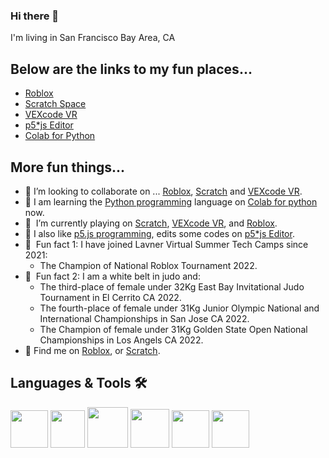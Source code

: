 ### Hi there 👋

<!--
**ShuhanGeng/shuhangeng** is a ✨ _special_ ✨ repository because its `README.md` (this file) appears on your GitHub profile.

Here are some ideas to get you started:

- 🔭 I’m currently working on ...
- 🌱 I’m currently learning ...
- 👯 I’m looking to collaborate on ...
- 🤔 I’m looking for help with ...
- 💬 Ask me about ...
- 📫 How to reach me: ...
- 😄 Pronouns: ...
- ⚡ Fun fact: ...
-->
 
I'm living in San Francisco Bay Area, CA

## Below are the links to my fun places...
-   [Roblox](https://www.roblox.com/users/3002961676/profile)
-   [Scratch Space](https://scratch.mit.edu/users/shaepa)
-   [VEXcode VR](https://github.com/ShuhanCode/LavnerEducation/)
-   [p5*js Editor](https://editor.p5js.org/shuhangeng/sketches)
-   [Colab for Python](https://colab.research.google.com)

## More fun things...

- 👯    I’m looking to collaborate on ... [Roblox](https://www.roblox.com/users/3002961676/profile), [Scratch](https://scratch.mit.edu/users/shaepa/) and [VEXcode VR](https://github.com/ShuhanCode/LavnerEducation/).
- 🌱    I am learning the [Python programming](https://github.com/ShuhanCode/lavner-python) language on [Colab for python](https://colab.research.google.com) now.  
- 🤟    I’m currently playing on [Scratch](https://scratch.mit.edu/users/shaepa/), [VEXcode VR](https://github.com/ShuhanCode/LavnerEducation/), and [Roblox](https://www.roblox.com/users/3002961676/profile).
- 🔭    I also like [p5.js programming](./P5-program.md), edits some codes on [p5*js Editor](https://editor.p5js.org/shuhangeng/sketches/).
- 🥇    Fun fact 1: I have joined Lavner Virtual Summer Tech Camps since 2021: 
    -   The Champion of National Roblox Tournament 2022.    
- 🥇    Fun fact 2: I am a white belt in judo and:     
    -   The third-place of female under 32Kg East Bay Invitational Judo Tournament in El Cerrito CA 2022.
    -   The fourth-place of female under 31Kg Junior Olympic National and International Championships in San Jose CA 2022.
    -   The Champion of female under 31Kg Golden State Open National Championships in Los Angels CA 2022.
- 📧    Find me on [Roblox](https://www.roblox.com/users/3002961676/profile), or [Scratch](https://scratch.mit.edu/users/shaepa/). 
 
## Languages & Tools 🛠

<a href="https://scratch.mit.edu/users/shaepa/" target="_blank"><img src="https://user-images.githubusercontent.com/107777649/176965559-e384f769-5f88-4837-bf60-08a5a9f97942.png" height="60"/></a>
<a href="https://vr.vex.com/" target="_blank"><img src="https://user-images.githubusercontent.com/107777649/176966861-cbd558e5-0910-4cb9-a45d-d6c613a73ea7.png" width="55" height="60"/></a>
<a href="https://github.com/ShuhanCode/art-javascript" target="_blank"><img src="https://user-images.githubusercontent.com/7886233/162657213-0c44307c-d4df-4220-9d3c-46e00380c451.png" height="65"/></a>
<a href="https://github.com/p5-designer/p5js-starter" target="_blank"><img src="https://user-images.githubusercontent.com/7886233/167035355-465121f2-e6f9-4452-9661-3e528c5fae7f.png" height="62"/></a>
<a href="https://github.com/ShuhanCode/game-python" target="_blank"><img src="https://user-images.githubusercontent.com/7886233/177693012-e2558a04-2e0d-46d9-a7c6-85922b8d1394.png" height="60"/></a>
<a href="https://github.com/ShuhanCode/java" target="_blank"><img src="https://user-images.githubusercontent.com/7886233/183263125-eba71d4c-a2b2-48ef-8200-8f3fadef86b7.jpeg" height="60"/></a>

















































































